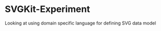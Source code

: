 SVGKit-Experiment
=================

Looking at using domain specific language for defining SVG data model